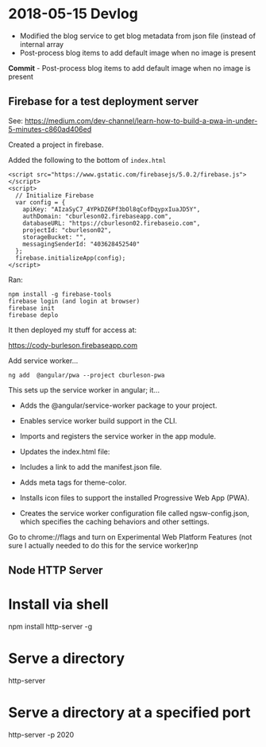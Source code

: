 # 2018-05-15 Devlog

- Modified the blog service to get blog metadata from json file (instead of internal array
- Post-process blog items to add default image when no image is present

**Commit** - Post-process blog items to add default image when no image is present

## Firebase for a test deployment server

See: https://medium.com/dev-channel/learn-how-to-build-a-pwa-in-under-5-minutes-c860ad406ed

Created a project in firebase.

Added the following to the bottom of `index.html`

```
<script src="https://www.gstatic.com/firebasejs/5.0.2/firebase.js"></script>
<script>
  // Initialize Firebase
  var config = {
    apiKey: "AIzaSyC7_4YPkDZ6Pf3bOl8qCofDqypxIuaJD5Y",
    authDomain: "cburleson02.firebaseapp.com",
    databaseURL: "https://cburleson02.firebaseio.com",
    projectId: "cburleson02",
    storageBucket: "",
    messagingSenderId: "403628452540"
  };
  firebase.initializeApp(config);
</script>
```

Ran:

```
npm install -g firebase-tools
firebase login (and login at browser)
firebase init
firebase deplo
```

It then deployed my stuff for access at:

https://cody-burleson.firebaseapp.com

Add service worker...

`ng add  @angular/pwa --project cburleson-pwa`

This sets up the service worker in angular; it...

- Adds the @angular/service-worker package to your project.
- Enables service worker build support in the CLI.
- Imports and registers the service worker in the app module.
- Updates the index.html file:

- Includes a link to add the manifest.json file.
- Adds meta tags for theme-color.
- Installs icon files to support the installed Progressive Web App (PWA).
- Creates the service worker configuration file called ngsw-config.json, which specifies the caching behaviors and other settings.

Go to chrome://flags and turn on Experimental Web Platform Features
(not sure I actually needed to do this for the service worker)np

## Node HTTP Server

# Install via shell
npm install http-server -g

# Serve a directory
http-server

# Serve a directory at a specified port
http-server -p 2020
